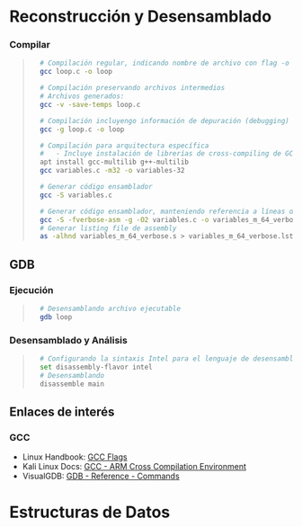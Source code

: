 # Reconstrucción y Desensamblado

### Compilar

> ```bash
>   # Compilación regular, indicando nombre de archivo con flag -o
>   gcc loop.c -o loop
>
>   # Compilación preservando archivos intermedios
>   # Archivos generados:
>   gcc -v -save-temps loop.c
>
>   # Compilación incluyengo información de depuración (debugging)
>   gcc -g loop.c -o loop
>
>   # Compilación para arquitectura específica
>   #   - Incluye instalación de librerías de cross-compiling de GCC y G++ (Multilib)
>   apt install gcc-multilib g++-multilib
>   gcc variables.c -m32 -o variables-32
>
>   # Generar código ensamblador
>   gcc -S variables.c
>
>   # Generar código ensamblador, manteniendo referencia a líneas de código fuente originales en C
>   gcc -S -fverbose-asm -g -O2 variables.c -o variables_m_64_verbose.s
>   # Generar listing file de assembly
>   as -alhnd variables_m_64_verbose.s > variables_m_64_verbose.lst
> ```

## GDB

### Ejecución
> ```bash
>   # Desensamblando archivo ejecutable
>   gdb loop
> 
> ```

### Desensamblado y Análisis
> ```bash
>   # Configurando la sintaxis Intel para el lenguaje de desensamblado
>   set disassembly-flavor intel
>   # Desensamblando
>   disassemble main
> ```

## Enlaces de interés

### GCC

- Linux Handbook: [GCC Flags](https://linuxhandbook.com/gcc-flags/)
- Kali Linux Docs: [GCC - ARM Cross Compilation Environment](https://www.kali.org/docs/development/arm-cross-compilation-environment/)
- VisualGDB: [GDB - Reference - Commands](https://visualgdb.com/gdbreference/commands/)

# Estructuras de Datos
